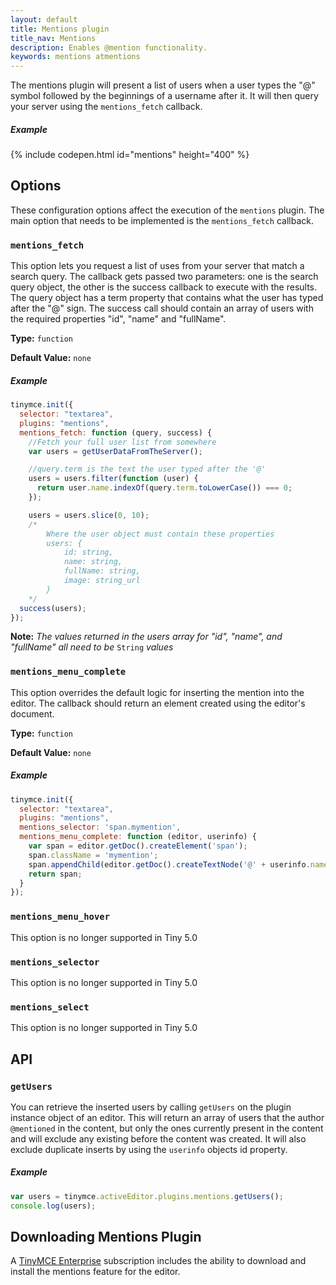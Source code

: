 ```yaml
---
layout: default
title: Mentions plugin
title_nav: Mentions
description: Enables @mention functionality.
keywords: mentions atmentions
---
```


The mentions plugin will present a list of users when a user types the "@" symbol followed by the beginnings of a username after it. It will then query your server using the `mentions_fetch` callback.

##### Example

{% include codepen.html id="mentions" height="400" %}

## Options

These configuration options affect the execution of the `mentions` plugin. The main option that needs to be implemented is the `mentions_fetch` callback.

### `mentions_fetch`

This option lets you request a list of uses from your server that match a search query. The callback gets passed two parameters: one is the search query object, the other is the success callback to execute with the results. The query object has a term property that contains what the user has typed after the "@" sign. The success call should contain an array of users with the required properties "id", "name" and "fullName".

**Type:** `function`

**Default Value:** `none`

##### Example

```js
tinymce.init({
  selector: "textarea",
  plugins: "mentions",
  mentions_fetch: function (query, success) {
	//Fetch your full user list from somewhere
	var users = getUserDataFromTheServer();

	//query.term is the text the user typed after the '@'
	users = users.filter(function (user) {
	  return user.name.indexOf(query.term.toLowerCase()) === 0;
	});

	users = users.slice(0, 10);
	/*
		Where the user object must contain these properties
		users: {
			id: string,
			name: string,
			fullName: string,
			image: string_url
		}
	*/
  success(users);
});
```

**Note:**  *The values returned in the users array for "id", "name", and "fullName" all need to be* `String` *values*

### `mentions_menu_complete`

This option overrides the default logic for inserting the mention into the editor. The callback should return an element created using the editor's document.

**Type:** `function`

**Default Value:** `none`

##### Example

```js
tinymce.init({
  selector: "textarea",
  plugins: "mentions",
  mentions_selector: 'span.mymention',
  mentions_menu_complete: function (editor, userinfo) {
	var span = editor.getDoc().createElement('span');
	span.className = 'mymention';
	span.appendChild(editor.getDoc().createTextNode('@' + userinfo.name));
	return span;
  }
});
```

### `mentions_menu_hover`

This option is no longer supported in Tiny 5.0


### `mentions_selector`

This option is no longer supported in Tiny 5.0

### `mentions_select`

This option is no longer supported in Tiny 5.0

## API

### `getUsers`

You can retrieve the inserted users by calling `getUsers` on the plugin instance object of an editor. This will return an array of users that the author `@mentioned` in the content, but only the ones currently present in the content and will exclude any existing before the content was created. It will also exclude duplicate inserts by using the `userinfo` objects id property.

##### Example

```js
var users = tinymce.activeEditor.plugins.mentions.getUsers();
console.log(users);
```

## Downloading Mentions Plugin

A [TinyMCE Enterprise](https://www.tinymce.com/pricing/) subscription includes the ability to download and install the mentions feature for the editor.
